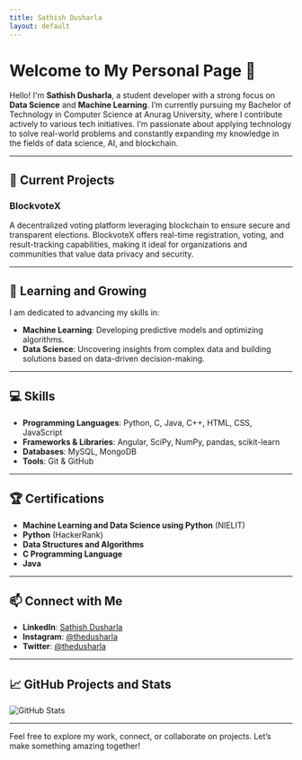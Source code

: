 ```yaml
---
title: Sathish Dusharla
layout: default
---
```


# Welcome to My Personal Page 👋

Hello! I'm **Sathish Dusharla**, a student developer with a strong focus on **Data Science** and **Machine Learning**. I’m currently pursuing my Bachelor of Technology in Computer Science at Anurag University, where I contribute actively to various tech initiatives. I’m passionate about applying technology to solve real-world problems and constantly expanding my knowledge in the fields of data science, AI, and blockchain.

---

## 🔭 Current Projects

### BlockvoteX
A decentralized voting platform leveraging blockchain to ensure secure and transparent elections. BlockvoteX offers real-time registration, voting, and result-tracking capabilities, making it ideal for organizations and communities that value data privacy and security.

---

## 🌱 Learning and Growing

I am dedicated to advancing my skills in:
- **Machine Learning**: Developing predictive models and optimizing algorithms.
- **Data Science**: Uncovering insights from complex data and building solutions based on data-driven decision-making.

---

## 💻 Skills

- **Programming Languages**: Python, C, Java, C++, HTML, CSS, JavaScript
- **Frameworks & Libraries**: Angular, SciPy, NumPy, pandas, scikit-learn
- **Databases**: MySQL, MongoDB
- **Tools**: Git & GitHub

---

## 🏆 Certifications

- **Machine Learning and Data Science using Python** (NIELIT)
- **Python** (HackerRank)
- **Data Structures and Algorithms**
- **C Programming Language**
- **Java**

---

## 📫 Connect with Me

- **LinkedIn**: [Sathish Dusharla](https://www.linkedin.com/in/sathish-dusharla-176374314/)
- **Instagram**: [@thedusharla](https://www.instagram.com/thedusharla)
- **Twitter**: [@thedusharla](https://twitter.com/thedusharla)

---

## 📈 GitHub Projects and Stats

![GitHub Stats](https://github-readme-stats.vercel.app/api?username=sathishdusharla&show_icons=true&theme=default&hide=stars&count_private=true)

---

Feel free to explore my work, connect, or collaborate on projects. Let’s make something amazing together!
